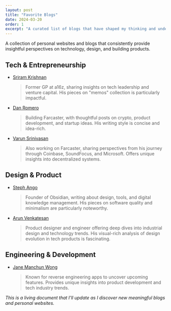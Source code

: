 ```yaml
---
layout: post
title: "Favorite Blogs"
date: 2024-03-20
order: 1
excerpt: "A curated list of blogs that have shaped my thinking and understanding of the world."
---
```


A collection of personal websites and blogs that consistently provide insightful perspectives on technology, design, and building products.

## Tech & Entrepreneurship

- [Sriram Krishnan](https://sriramk.com)
  > Former GP at a16z, sharing insights on tech leadership and venture capital. His pieces on "memos" collection is particularly impactful.

- [Dan Romero](https://danromero.org)
  > Building Farcaster, with thoughtful posts on crypto, product development, and startup ideas. His writing style is concise and idea-rich.

- [Varun Srinivasan](https://www.varunsrinivasan.com)
  > Also working on Farcaster, sharing perspectives from his journey through Coinbase, SoundFocus, and Microsoft. Offers unique insights into decentralized systems.

## Design & Product

- [Steph Ango](https://stephango.com)
  > Founder of Obsidian, writing about design, tools, and digital knowledge management. His pieces on software quality and minimalism are particularly noteworthy.

- [Arun Venkatesan](https://arun.is)
  > Product designer and engineer offering deep dives into industrial design and technology trends. His visual-rich analysis of design evolution in tech products is fascinating.

## Engineering & Development

- [Jane Manchun Wong](https://wongmjane.com)
  > Known for reverse engineering apps to uncover upcoming features. Provides unique insights into product development and tech industry trends.

*This is a living document that I'll update as I discover new meaningful blogs and personal websites.* 